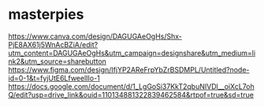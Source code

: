 # masterpies
https://www.canva.com/design/DAGUGAeOgHs/Shx-PjE8AX61j5WnAcBZiA/edit?utm_content=DAGUGAeOgHs&utm_campaign=designshare&utm_medium=link2&utm_source=sharebutton
https://www.figma.com/design/IfjYP2AReFrpYbZrBSDMPL/Untitled?node-id=0-1&t=fyjUtE6LfweelIIo-1
https://docs.google.com/document/d/1_LgGoSi37KkT2qbuNIVDl__oiXcL7ohQ/edit?usp=drive_link&ouid=110134881322839462584&rtpof=true&sd=true
